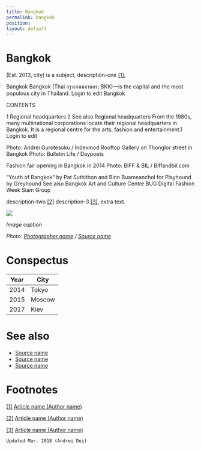 ```yaml
---
title: Bangkok
permalink: bangkok
position:
layout: default
---
```


# Bangkok

(Est. 2013, city) is a subject, description-one <span id="a1">[\[1\]](#f1)</span>,


Bangkok
Bangkok (Thai กรุงเทพมหานคร; BKK)—is the capital and the most populous city in Thailand. Login to edit Bangkok

CONTENTS

1 Regional headquarters
2 See also
Regional headquarters
From the 1980s, many multinational corporations locate their regional headquarters in Bangkok. It is a regional centre for the arts, fashion and entertainment.1 Login to edit







Photo: Andrei Gurotesuku / Indexmod
Rooftop Gallery on Thonglor street in Bangkok
Photo: Bulletin Life / Daypoets

Fashion fair opening in Bangkok in 2014
Photo: BIFF & BIL / Biffandbil.com

“Youth of Bangkok”  by Pat Suthithon and Binn Buameanchol for Playhound by Greyhound
See also
Bangkok Art and Culture Centre
BUG
Digital Fashion Week
Siam Group



description-two <span id="a2">[\[2\]](#f2)</span> description-3 <span id="a3">[\[3\]](#f3)</span>, extra text.

![](/images/image-name.jpg)

*Image caption*

*Photo: [Photographer name](http://example.net/) / [Source name](http://example.net/)*

# Conspectus

|Year|City|
|----|---------|
|2014|Tokyo|
|2015|Moscow|
|2017|Kiev|

# See also

- [Source name](http://example.net/)
- [Source name](http://example.net/)
- [Source name](http://example.net/)

# Footnotes

[[1]](#a1) <span id="f1"></span> [Article name (Author name)](http://example.net/article)

[[2]](#a2) <span id="f2"></span> [Article name (Author name)](http://example.net/article)

[[3]](#a3) <span id="f3"></span> [Article name (Author name)](http://example.net/article)

`Updated Mar. 2018 (Andrei Dei)`
